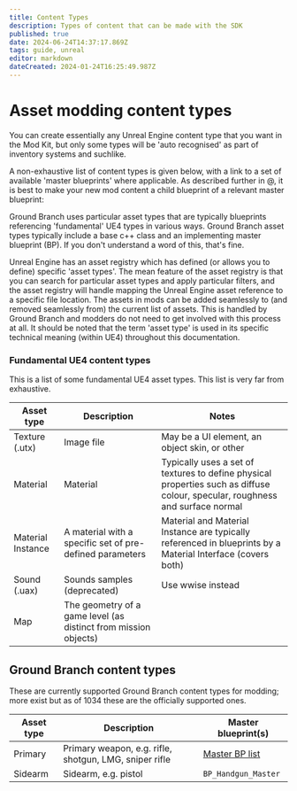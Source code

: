 ```yaml
---
title: Content Types
description: Types of content that can be made with the SDK
published: true
date: 2024-06-24T14:37:17.869Z
tags: guide, unreal
editor: markdown
dateCreated: 2024-01-24T16:25:49.987Z
---
```


# Asset modding content types

You can create essentially any Unreal Engine content type that you want in the Mod Kit, but only some types will be 'auto recognised' as part of inventory systems and suchlike.

A non-exhaustive list of content types is given below, with a link to a set of available 'master blueprints' where applicable. As described further in @, it is best to make your new mod content a child blueprint of a relevant master blueprint:

Ground Branch uses particular asset types that are typically blueprints referencing 'fundamental' UE4 types in various ways. Ground Branch asset types typically include a base c++ class and an implementing master blueprint (BP). If you don't understand a word of this, that's fine.

Unreal Engine has an asset registry which has defined (or allows you to define) specific 'asset types'. The mean feature of the asset registry is that you can search for particular asset types and apply particular filters, and the asset registry will handle mapping the Unreal Engine asset reference to a specific file location. The assets in mods can be added seamlessly to (and removed seamlessly from) the current list of assets. This is handled by Ground Branch and modders do not need to get involved with this process at all. It should be noted that the term 'asset type' is used in its specific technical meaning (within UE4) throughout this documentation.

### Fundamental UE4 content types

This is a list of some fundamental UE4 asset types. This list is very far from exhaustive.

| Asset type | Description | Notes |
| --- | --- | --- |
| Texture (.utx) | Image file | May be a UI element, an object skin, or other |
| Material | Material | Typically uses a set of textures to define physical properties such as diffuse colour, specular, roughness and surface normal |
| Material Instance | A material with a specific set of pre-defined parameters | Material and Material Instance are typically referenced in blueprints by a Material Interface (covers both) 
| Sound (.uax) | Sounds samples (deprecated) | Use wwise instead |
| Map | The geometry of a game level (as distinct from mission objects) | |

## Ground Branch content types
These are currently supported Ground Branch content types for modding; more exist but as of 1034 these are the officially supported ones.

| Asset type | Description | Master blueprint(s) |
| --- | --- | --- |
| Primary | Primary weapon, e.g. rifle, shotgun, LMG, sniper rifle | [Master BP list](/modding/sdk/master-bps-weapons) |
| Sidearm | Sidearm, e.g. pistol | `BP_Handgun_Master` |

